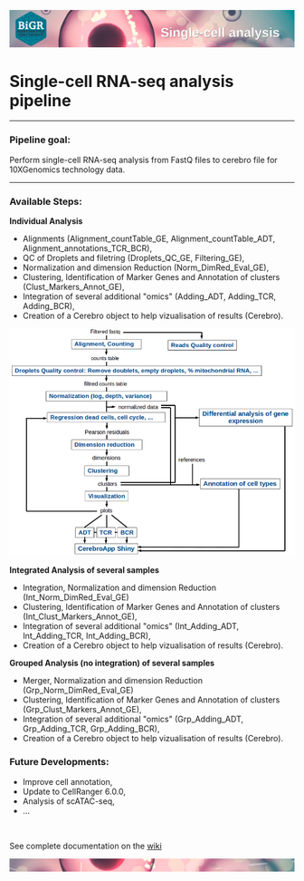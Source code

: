 <p align="center">
  <img src="https://github.com/gustaveroussy/single-cell/blob/master/images/wiki_header.png" title="wiki_header">
</p>


# Single-cell RNA-seq analysis pipeline

---
### Pipeline goal:  
Perform single-cell RNA-seq analysis from FastQ files to cerebro file for 10XGenomics technology data.

---

### Available Steps:
<b>Individual Analysis</b>
* Alignments (Alignment_countTable_GE, Alignment_countTable_ADT, Alignment_annotations_TCR_BCR),
* QC of Droplets and filetring (Droplets_QC_GE, Filtering_GE),
* Normalization and dimension Reduction (Norm_DimRed_Eval_GE),
* Clustering, Identification of Marker Genes and Annotation of clusters (Clust_Markers_Annot_GE),
* Integration of several additional "omics" (Adding_ADT, Adding_TCR, Adding_BCR),
* Creation of a Cerebro object to help vizualisation of results (Cerebro).

<p align="center">
<img src="https://github.com/gustaveroussy/single-cell/blob/master/images/individual_analysis_pipeline.png" width="600" title="individual_analysis_pipeline">
</p>

<b>Integrated Analysis of several samples</b>
* Integration, Normalization and dimension Reduction (Int_Norm_DimRed_Eval_GE)
* Clustering, Identification of Marker Genes and Annotation of clusters (Int_Clust_Markers_Annot_GE),
* Integration of several additional "omics" (Int_Adding_ADT, Int_Adding_TCR, Int_Adding_BCR),
* Creation of a Cerebro object to help vizualisation of results (Cerebro).

<b>Grouped Analysis (no integration) of several samples</b>
* Merger, Normalization and dimension Reduction (Grp_Norm_DimRed_Eval_GE)
* Clustering, Identification of Marker Genes and Annotation of clusters (Grp_Clust_Markers_Annot_GE),
* Integration of several additional "omics" (Grp_Adding_ADT, Grp_Adding_TCR, Grp_Adding_BCR),
* Creation of a Cerebro object to help vizualisation of results (Cerebro). 

### Future Developments:
* Improve cell annotation,
* Update to CellRanger 6.0.0,
* Analysis of scATAC-seq,
* ...

<br>

See complete documentation on the [wiki](https://github.com/gustaveroussy/single-cell/wiki)

<p align="center">
  <img src="https://github.com/gustaveroussy/single-cell/blob/master/images/wiki_footer.jpg" title="wiki_footer">
</p>
